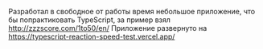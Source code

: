 Разработал в свободное от работы время небольшое приложение, что бы попрактиковать TypeScript, за пример взял http://zzzscore.com/1to50/en/
Приложение развернуто на https://typescript-reaction-speed-test.vercel.app/
